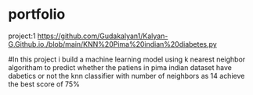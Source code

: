 # portfolio

project:1
https://github.com/Gudakalyan1/Kalyan-G.Github.io./blob/main/KNN%20Pima%20indian%20diabetes.py
 
#In this project i build a machine learning model using k nearest neighbor algoritham to predict whether the patiens in pima indian dataset have dabetics or not
the knn classifier with number of neighbors as 14 achieve the best score of 75%
